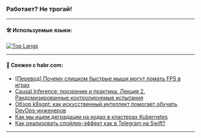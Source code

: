 ### Работает? Не трогай!

---
<!--
#### 🛠️ Technical stack:

![Java](https://img.shields.io/badge/Java-informational?logo=Oracle&style=flat&logoColor=white&color=FF4500)
![Kotlin](https://img.shields.io/badge/Kotlin-informational?logo=Kotlin&style=flat&logoColor=white&color=774D97)
![TS](https://img.shields.io/badge/TypeScript-informational?logo=typeScript&style=flat&logoColor=black&color=017acc)
![Python](https://img.shields.io/badge/Python-informational?logo=Python&style=flat&logoColor=black&color=ffdd54) <br>
![Spring](https://img.shields.io/badge/Spring-informational?logo=Spring&style=flat&logoColor=white&color=6DB33F) 
![SpringBoot](https://img.shields.io/badge/SpringBoot-informational?logo=SpringBoot&style=flat&logoColor=white&color=6DB33F)
![Nest](https://img.shields.io/badge/NestJS-informational?logo=NestJS&style=flat&logoColor=white&color=E0234E) 
![NodeJS](https://img.shields.io/badge/NodeJS-informational?logo=node.js&style=flat&logoColor=white&color=70A760)<br>
![PostgreSQL](https://img.shields.io/badge/PostgreSQL-informational?logo=PostgreSQL&style=flat&logoColor=white&color=DAA520)
![MongoDB](https://img.shields.io/badge/MongoDB-informational?logo=MongoDB&style=flat&logoColor=white&color=870000)
![Apache](https://img.shields.io/badge/Apache-informational?logo=apache&style=flat&logoColor=white&color=f74e28)

___ 
-->

#### 🛠️ Используемые языки:

[![Top Langs](https://github-readme-stats-u2qms2cxw-advtsettinggmailcoms-projects.vercel.app/api/top-langs/?username=zloylis&langs_count=10&hide_title=true&title_color=e6edf3&size_weight=0.5&count_weight=0.5&layout=compact&hide_progress=true&hide_border=true&theme=dracula)](https://github.com/zloylis)

<!---


####  :octocat:&nbsp;&nbsp; Статистика:

![GitHub stats](https://github-readme-stats-u2qms2cxw-advtsettinggmailcoms-projects.vercel.app/api?username=zloylis&show_icons=true&hide_border=true&theme=dracula&title_color=e6edf3&include_all_commits=true&count_private=true&hide_rank=false&hide_title=true&rank_icon=github)
-->
---

#### 💬 Свежее с habr.com:

<!-- BLOG-POST-LIST:START -->
- [[Перевод] Почему слишком быстрые мыши могут ломать FPS в играх](https://habr.com/ru/articles/846368/?utm_source=habrahabr&utm_medium=rss&utm_campaign=846368)
- [Causal Inference: прозрение и практика. Лекция 2. Рандомизированные контролируемые испытания](https://habr.com/ru/companies/sberbank/articles/847406/?utm_source=habrahabr&utm_medium=rss&utm_campaign=847406)
- [Обзор k8sgpt: как искусственный интеллект помогает обучать DevOps-инженеров](https://habr.com/ru/companies/flant/articles/845874/?utm_source=habrahabr&utm_medium=rss&utm_campaign=845874)
- [Как мы ищем деградации на нодах в кластерах Kubernetes](https://habr.com/ru/companies/avito/articles/847466/?utm_source=habrahabr&utm_medium=rss&utm_campaign=847466)
- [Как реализовать спойлер-эффект как в Telegram на Swift?](https://habr.com/ru/articles/847236/?utm_source=habrahabr&utm_medium=rss&utm_campaign=847236)
<!-- BLOG-POST-LIST:END -->

---
